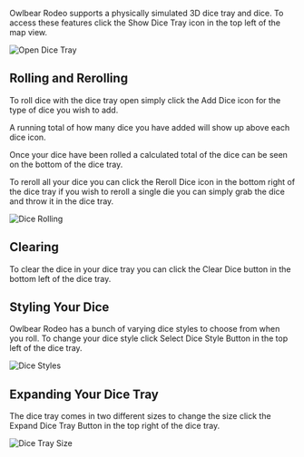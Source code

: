 Owlbear Rodeo supports a physically simulated 3D dice tray and dice. To access these features click the Show Dice Tray icon in the top left of the map view.

![Open Dice Tray](openDiceTray)

## Rolling and Rerolling

To roll dice with the dice tray open simply click the Add Dice icon for the type of dice you wish to add.

A running total of how many dice you have added will show up above each dice icon.

Once your dice have been rolled a calculated total of the dice can be seen on the bottom of the dice tray.

To reroll all your dice you can click the Reroll Dice icon in the bottom right of the dice tray if you wish to reroll a single die you can simply grab the dice and throw it in the dice tray.

![Dice Rolling](diceRolling)

## Clearing

To clear the dice in your dice tray you can click the Clear Dice button in the bottom left of the dice tray.

## Styling Your Dice

Owlbear Rodeo has a bunch of varying dice styles to choose from when you roll.
To change your dice style click Select Dice Style Button in the top left of the dice tray.

![Dice Styles](diceStyles)

## Expanding Your Dice Tray

The dice tray comes in two different sizes to change the size click the Expand Dice Tray Button in the top right of the dice tray.

![Dice Tray Size](diceTraySize)
